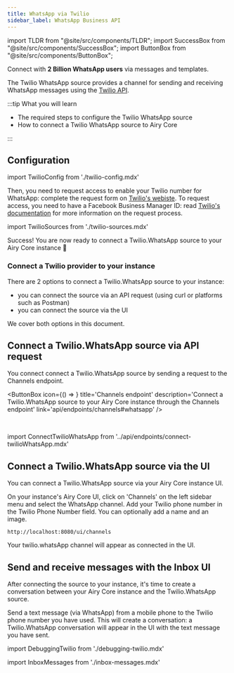 ```yaml
---
title: WhatsApp via Twilio
sidebar_label: WhatsApp Business API
---
```


import TLDR from "@site/src/components/TLDR";
import SuccessBox from "@site/src/components/SuccessBox";
import ButtonBox from "@site/src/components/ButtonBox";

<TLDR>

Connect with **2 Billion WhatsApp users** via messages and templates.

</TLDR>

The Twilio WhatsApp source provides a channel for sending and receiving WhatsApp
messages using the [Twilio API](https://www.twilio.com/).

:::tip What you will learn

- The required steps to configure the Twilio WhatsApp source
- How to connect a Twilio WhatsApp source to Airy Core

:::

## Configuration

import TwilioConfig from './twilio-config.mdx'

<TwilioConfig />

Then, you need to request access to enable your Twilio number for WhatsApp: complete the request form on [Twilio's webiste](https://www.twilio.com/whatsapp/request-access). To request access, you
need to have a Facebook Business Manager ID: read [Twilio's documentation](https://www.twilio.com/docs/whatsapp/api) for more information on the request process.

import TwilioSources from './twilio-sources.mdx'

<TwilioSources />

<SuccessBox>

Success! You are now ready to connect a Twilio.WhatsApp source to your Airy Core instance 🎉

</SuccessBox>

### Connect a Twilio provider to your instance

There are 2 options to connect a Twilio.WhatsApp source to your instance:

- you can connect the source via an API request (using curl or platforms such as Postman)
- you can connect the source via the UI

We cover both options in this document.

## Connect a Twilio.WhatsApp source via API request

You connect connect a Twilio.WhatsApp source by sending a request to the Channels endpoint.

<ButtonBox
icon={() => <BoltSVG />}
title='Channels endpoint'
description='Connect a Twilio.WhatsApp source to your Airy Core instance through the Channels endpoint'
link='api/endpoints/channels#whatsapp'
/>

<br />

<ConnectTwilioWhatsApp />

import ConnectTwilioWhatsApp from '../api/endpoints/connect-twilioWhatsApp.mdx'

## Connect a Twilio.WhatsApp source via the UI

You can connect a Twilio.WhatsApp source via your Airy Core instance UI.

On your instance's Airy Core UI, click on 'Channels' on the left sidebar menu and select the WhatsApp channel. Add your Twilio phone number in the Twilio Phone Number field. You can optionally add a name and an image.

```
http://localhost:8080/ui/channels
```

Your twilio.whatsApp channel will appear as connected in the UI.

## Send and receive messages with the Inbox UI

After connecting the source to your instance, it's time to create a conversation between your
Airy Core instance and the Twilio.WhatsApp source.

Send a text message (via WhatsApp) from a mobile phone to the Twilio phone number you have used.
This will create a conversation: a Twilio.WhatsApp conversation will appear in the UI with the text message you have sent.

import DebuggingTwilio from './debugging-twilio.mdx'

<DebuggingTwilio />

import InboxMessages from './inbox-messages.mdx'

<InboxMessages />
